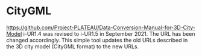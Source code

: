 # CityGML
https://github.com/Project-PLATEAU/Data-Conversion-Manual-for-3D-City-Model
i-UR1.4 was revised to i-UR1.5 in September 2021. The URL has been changed accordingly.
This simple tool updates the old URLs described in the 3D city model (CityGML format) to the new URLs.
